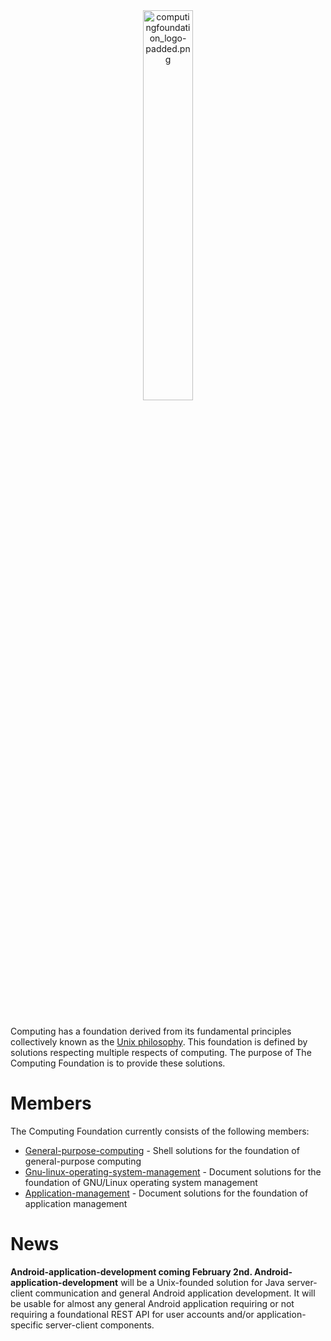 
<div align='center'>
  <img src='https://raw.githubusercontent.com/computingfoundation/home/images/computingfoundation_logo-padded.png' width='40%' alt='computingfoundation_logo-padded.png'>
</div>
<br><br><br>

Computing has a foundation derived from its fundamental principles collectively known as the [Unix philosophy](http://www.linfo.org/unix_philosophy.html). This foundation is defined by solutions respecting multiple respects of computing. The purpose of The Computing Foundation is to provide these solutions.

# Members

The Computing Foundation currently consists of the following members:

* [General-purpose-computing](https://github.com/computingfoundation/general-purpose-computing) - Shell solutions for the foundation of general-purpose computing
* [Gnu-linux-operating-system-management](https://github.com/computingfoundation/gnu-linux-operating-system-management) - Document solutions for the foundation of GNU/Linux operating system management
* [Application-management](https://github.com/computingfoundation/application-management) - Document solutions for the foundation of application management

# News

**Android-application-development coming February 2nd. Android-application-development** will be a Unix-founded solution for Java server-client communication and general Android application development. It will be usable for almost any general Android application requiring or not requiring a foundational REST API for user accounts and/or application-specific server-client components.

